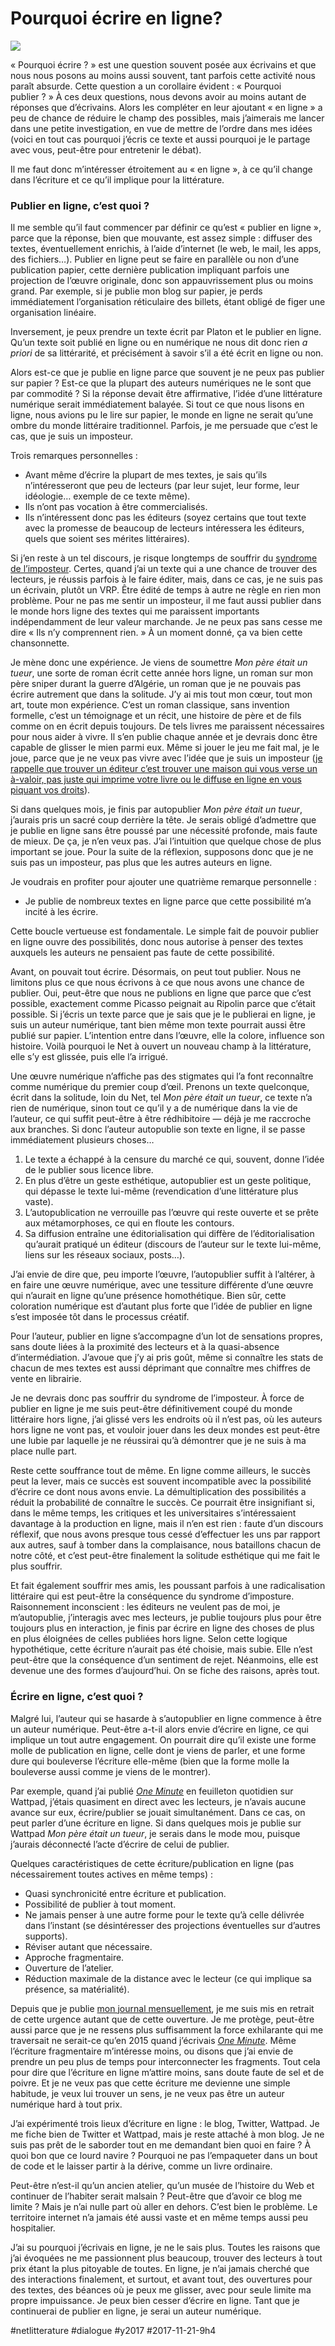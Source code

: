 # Pourquoi écrire en ligne?

![](_i/red.webp)

« Pourquoi écrire ? » est une question souvent posée aux écrivains et que nous nous posons au moins aussi souvent, tant parfois cette activité nous paraît absurde. Cette question a un corollaire évident : « Pourquoi publier ? » À ces deux questions, nous devons avoir au moins autant de réponses que d’écrivains. Alors les compléter en leur ajoutant « en ligne » a peu de chance de réduire le champ des possibles, mais j’aimerais me lancer dans une petite investigation, en vue de mettre de l’ordre dans mes idées (voici en tout cas pourquoi j’écris ce texte et aussi pourquoi je le partage avec vous, peut-être pour entretenir le débat).

Il me faut donc m’intéresser étroitement au « en ligne », à ce qu’il change dans l’écriture et ce qu’il implique pour la littérature.

### Publier en ligne, c’est quoi ?

Il me semble qu’il faut commencer par définir ce qu’est « publier en ligne », parce que la réponse, bien que mouvante, est assez simple : diffuser des textes, éventuellement enrichis, à l’aide d’internet (le web, le mail, les apps, des fichiers…). Publier en ligne peut se faire en parallèle ou non d’une publication papier, cette dernière publication impliquant parfois une projection de l’œuvre originale, donc son appauvrissement plus ou moins grand. Par exemple, si je publie mon blog sur papier, je perds immédiatement l’organisation réticulaire des billets, étant obligé de figer une organisation linéaire.

Inversement, je peux prendre un texte écrit par Platon et le publier en ligne. Qu’un texte soit publié en ligne ou en numérique ne nous dit donc rien *a priori* de sa littérarité, et précisément à savoir s’il a été écrit en ligne ou non.

Alors est-ce que je publie en ligne parce que souvent je ne peux pas publier sur papier ? Est-ce que la plupart des auteurs numériques ne le sont que par commodité ? Si la réponse devait être affirmative, l’idée d’une littérature numérique serait immédiatement balayée. Si tout ce que nous lisons en ligne, nous avions pu le lire sur papier, le monde en ligne ne serait qu’une ombre du monde littéraire traditionnel. Parfois, je me persuade que c’est le cas, que je suis un imposteur.

Trois remarques personnelles :

* Avant même d’écrire la plupart de mes textes, je sais qu’ils n’intéresseront que peu de lecteurs (par leur sujet, leur forme, leur idéologie… exemple de ce texte même).
* Ils n’ont pas vocation à être commercialisés.
* Ils n’intéressent donc pas les éditeurs (soyez certains que tout texte avec la promesse de beaucoup de lecteurs intéressera les éditeurs, quels que soient ses mérites littéraires).

Si j’en reste à un tel discours, je risque longtemps de souffrir du [syndrome de l’imposteur](https://fr.wikipedia.org/wiki/Syndrome_de_l%27imposteur). Certes, quand j’ai un texte qui a une chance de trouver des lecteurs, je réussis parfois à le faire éditer, mais, dans ce cas, je ne suis pas un écrivain, plutôt un VRP. Être édité de temps à autre ne règle en rien mon problème. Pour ne pas me sentir un imposteur, il me faut aussi publier dans le monde hors ligne des textes qui me paraissent importants indépendamment de leur valeur marchande. Je ne peux pas sans cesse me dire « Ils n’y comprennent rien. » À un moment donné, ça va bien cette chansonnette.

Je mène donc une expérience. Je viens de soumettre *Mon père était un tueur*, une sorte de roman écrit cette année hors ligne, un roman sur mon père sniper durant la guerre d’Algérie, un roman que je ne pouvais pas écrire autrement que dans la solitude. J’y ai mis tout mon cœur, tout mon art, toute mon expérience. C’est un roman classique, sans invention formelle, c’est un témoignage et un récit, une histoire de père et de fils comme on en écrit depuis toujours. De tels livres me paraissent nécessaires pour nous aider à vivre. Il s’en publie chaque année et je devrais donc être capable de glisser le mien parmi eux. Même si jouer le jeu me fait mal, je le joue, parce que je ne veux pas vivre avec l’idée que je suis un imposteur ([je rappelle que trouver un éditeur c’est trouver une maison qui vous verse un à-valoir, pas juste qui imprime votre livre ou le diffuse en ligne en vous piquant vos droits](../2/les-faux-editeurs-siphonnent-les-petits-auteurs.md)).

Si dans quelques mois, je finis par autopublier *Mon père était un tueur*, j’aurais pris un sacré coup derrière la tête. Je serais obligé d’admettre que je publie en ligne sans être poussé par une nécessité profonde, mais faute de mieux. De ça, je n’en veux pas. J’ai l’intuition que quelque chose de plus important se joue. Pour la suite de la réflexion, supposons donc que je ne suis pas un imposteur, pas plus que les autres auteurs en ligne.

Je voudrais en profiter pour ajouter une quatrième remarque personnelle :

* Je publie de nombreux textes en ligne parce que cette possibilité m’a incité à les écrire.

Cette boucle vertueuse est fondamentale. Le simple fait de pouvoir publier en ligne ouvre des possibilités, donc nous autorise à penser des textes auxquels les auteurs ne pensaient pas faute de cette possibilité.

Avant, on pouvait tout écrire. Désormais, on peut tout publier. Nous ne limitons plus ce que nous écrivons à ce que nous avons une chance de publier. Oui, peut-être que nous ne publions en ligne que parce que c’est possible, exactement comme Picasso peignait au Ripolin parce que c’était possible. Si j’écris un texte parce que je sais que je le publierai en ligne, je suis un auteur numérique, tant bien même mon texte pourrait aussi être publié sur papier. L’intention entre dans l’œuvre, elle la colore, influence son histoire. Voilà pourquoi le Net à ouvert un nouveau champ à la littérature, elle s’y est glissée, puis elle l’a irrigué.

Une œuvre numérique n’affiche pas des stigmates qui l’a font reconnaître comme numérique du premier coup d’œil. Prenons un texte quelconque, écrit dans la solitude, loin du Net, tel *Mon père était un tueur*, ce texte n’a rien de numérique, sinon tout ce qu’il y a de numérique dans la vie de l’auteur, ce qui suffit peut-être à être rédhibitoire — déjà je me raccroche aux branches. Si donc l’auteur autopublie son texte en ligne, il se passe immédiatement plusieurs choses…

1. Le texte a échappé à la censure du marché ce qui, souvent, donne l’idée de le publier sous licence libre.
2. En plus d’être un geste esthétique, autopublier est un geste politique, qui dépasse le texte lui-même (revendication d’une littérature plus vaste).
3. L’autopublication ne verrouille pas l’œuvre qui reste ouverte et se prête aux métamorphoses, ce qui en floute les contours.
4. Sa diffusion entraîne une éditorialisation qui diffère de l’éditorialisation qu’aurait pratiqué un éditeur (discours de l’auteur sur le texte lui-même, liens sur les réseaux sociaux, posts…).

J’ai envie de dire que, peu importe l’œuvre, l’autopublier suffit à l’altérer, à en faire une œuvre numérique, avec une tessiture différente d’une œuvre qui n’aurait en ligne qu’une présence homothétique. Bien sûr, cette coloration numérique est d’autant plus forte que l’idée de publier en ligne s’est imposée tôt dans le processus créatif.

Pour l’auteur, publier en ligne s’accompagne d’un lot de sensations propres, sans doute liées à la proximité des lecteurs et à la quasi-absence d’intermédiation. J’avoue que j’y ai pris goût, même si connaître les stats de chacun de mes textes est aussi déprimant que connaître mes chiffres de vente en librairie.

Je ne devrais donc pas souffrir du syndrome de l’imposteur. À force de publier en ligne je me suis peut-être définitivement coupé du monde littéraire hors ligne, j’ai glissé vers les endroits où il n’est pas, où les auteurs hors ligne ne vont pas, et vouloir jouer dans les deux mondes est peut-être une lubie par laquelle je ne réussirai qu’à démontrer que je ne suis à ma place nulle part.

Reste cette souffrance tout de même. En ligne comme ailleurs, le succès peut la lever, mais ce succès est souvent incompatible avec la possibilité d’écrire ce dont nous avons envie. La démultiplication des possibilités a réduit la probabilité de connaître le succès. Ce pourrait être insignifiant si, dans le même temps, les critiques et les universitaires s’intéressaient davantage à la production en ligne, mais il n’en est rien : faute d’un discours réflexif, que nous avons presque tous cessé d’effectuer les uns par rapport aux autres, sauf à tomber dans la complaisance, nous bataillons chacun de notre côté, et c’est peut-être finalement la solitude esthétique qui me fait le plus souffrir.

Et fait également souffrir mes amis, les poussant parfois à une radicalisation littéraire qui est peut-être la conséquence du syndrome d’imposture. Raisonnement inconscient : les éditeurs ne veulent pas de moi, je m’autopublie, j’interagis avec mes lecteurs, je publie toujours plus pour être toujours plus en interaction, je finis par écrire en ligne des choses de plus en plus éloignées de celles publiées hors ligne. Selon cette logique hypothétique, cette écriture n’aurait pas été choisie, mais subie. Elle n’est peut-être que la conséquence d’un sentiment de rejet. Néanmoins, elle est devenue une des formes d’aujourd’hui. On se fiche des raisons, après tout.

### Écrire en ligne, c’est quoi ?

Malgré lui, l’auteur qui se hasarde à s’autopublier en ligne commence à être un auteur numérique. Peut-être a-t-il alors envie d’écrire en ligne, ce qui implique un tout autre engagement. On pourrait dire qu’il existe une forme molle de publication en ligne, celle dont je viens de parler, et une forme dure qui bouleverse l’écriture elle-même (bien que la forme molle la bouleverse aussi comme je viens de le montrer).

Par exemple, quand j’ai publié *[One Minute](../../page/une-minute)* en feuilleton quotidien sur Wattpad, j’étais quasiment en direct avec les lecteurs, je n’avais aucune avance sur eux, écrire/publier se jouait simultanément. Dans ce cas, on peut parler d’une écriture en ligne. Si dans quelques mois je publie sur Wattpad *Mon père était un tueur*, je serais dans le mode mou, puisque j’aurais déconnecté l’acte d’écrire de celui de publier.

Quelques caractéristiques de cette écriture/publication en ligne (pas nécessairement toutes actives en même temps) :

* Quasi synchronicité entre écriture et publication.
* Possibilité de publier à tout moment.
* Ne jamais penser à une autre forme pour le texte qu’à celle délivrée dans l’instant (se désintéresser des projections éventuelles sur d’autres supports).
* Réviser autant que nécessaire.
* Approche fragmentaire.
* Ouverture de l’atelier.
* Réduction maximale de la distance avec le lecteur (ce qui implique sa présence, sa matérialité).

Depuis que je publie [mon journal mensuellement](#carnet-de-route/?serial=1), je me suis mis en retrait de cette urgence autant que de cette ouverture. Je me protège, peut-être aussi parce que je ne ressens plus suffisamment la force exhilarante qui me traversait ne serait-ce qu’en 2015 quand j’écrivais *[One Minute](../../page/une-minute)*. Même l’écriture fragmentaire m’intéresse moins, ou disons que j’ai envie de prendre un peu plus de temps pour interconnecter les fragments. Tout cela pour dire que l’écriture en ligne m’attire moins, sans doute faute de sel et de poivre. Et je ne veux pas que cette écriture me devienne une simple habitude, je veux lui trouver un sens, je ne veux pas être un auteur numérique hard à tout prix.

J’ai expérimenté trois lieux d’écriture en ligne : le blog, Twitter, Wattpad. Je me fiche bien de Twitter et Wattpad, mais je reste attaché à mon blog. Je ne suis pas prêt de le saborder tout en me demandant bien quoi en faire ? À quoi bon que ce lourd navire ? Pourquoi ne pas l’empaqueter dans un bout de code et le laisser partir à la dérive, comme un livre ordinaire.

Peut-être n’est-il qu’un ancien atelier, qu’un musée de l’histoire du Web et continuer de l’habiter serait malsain ? Peut-être que d’avoir ce blog me limite ? Mais je n’ai nulle part où aller en dehors. C’est bien le problème. Le territoire internet n’a jamais été aussi vaste et en même temps aussi peu hospitalier.

J’ai su pourquoi j’écrivais en ligne, je ne le sais plus. Toutes les raisons que j’ai évoquées ne me passionnent plus beaucoup, trouver des lecteurs à tout prix étant la plus pitoyable de toutes. En ligne, je n’ai jamais cherché que des interactions finalement, et surtout, et avant tout, des ouvertures pour des textes, des béances où je peux me glisser, avec pour seule limite ma propre impuissance. Je peux bien cesser d’écrire en ligne. Tant que je continuerai de publier en ligne, je serai un auteur numérique.



#netlitterature #dialogue #y2017 #2017-11-21-9h4
